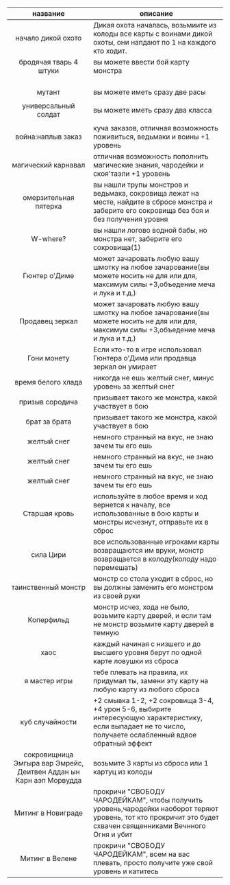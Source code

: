 |название|описание|
|:---:|---|
|начало дикой охото|Дикая охота началась, возьмиите из колоды все карты с воинами дикой охоты, они напдают по 1 на каждого кто ходит.|
|бродячая тварь 4 штуки|вы можете ввести бой карту монстра|
|||
|||
|||
|||
|мутант|вы можете иметь сразу две расы|
|||
|универсальный солдат|вы можете иметь сразу два класса|
|||
|война:наплыв заказ|куча заказов, отличная возможность поживиться, ведьмаки и воины +1 уровень|
|магический карнавал|отличная возможность пополнить магические знания, чародейки и скоя'таэли +1 уровень|
|омерзительная пятерка|вы нашли трупы монстров и ведьмака, сокровища лежат на месте, найдите в сбросе монстра и заберите его сокровища без боя и без получения уровня|
|W-where?|вы нашли логово водной бабы, но монстра нет, заберите его сокровища(1)|
|Гюнтер о'Диме|может зачаровать любую вашу шмотку на любое зачарование(вы можете носить не для или для, максимум силы +3,объедение меча и лука и т.д.)|
|Продавец зеркал|может зачаровать любую вашу шмотку на любое зачарование(вы можете носить не для или для, максимум силы +3,объедение меча и лука и т.д.)|
|Гони монету|Если кто-то в игре использовал Гюнтера о'Дима или продавца зеркал он умирает|
|время белого хлада|никогда не ешь желтый снег, минус уровень за желтый снег|
|призыв сородича| призывает такого же монстра, какой участвует в бою|
|брат за брата|призывает такого же монстра, какой участвует в бою|
|желтый снег|немного странный на вкус, не знаю зачем ты его ешь|
|желтый снег|немного странный на вкус, не знаю зачем ты его ешь|
|желтый снег|немного странный на вкус, не знаю зачем ты его ешь|
|Старшая кровь|используйте в любое время и ход вернется к началу, все использованные в бою карты и монстры исчезнут, отправьте их в сброс|
|сила Цири|все использованные игроками карты возвращаются им вруки, монстр возвращается в колоду(колоду надо перемешать)|
|таинственный монстр|монстр со стола уходит в сброс, но вы должны заменить его монстром из своей руки|
|Коперфильд|монстр исчез, хода не было, возьмите карту дверей, и если там не монстр возьмите карту дверей в темную|
|хаос|каждый начиная с низшего и до высшего уровня берут по одной карте ловушки из сброса|
|я мастер игры|тебе плевать на правила, их придумал ты, замени эту карту на любую карту из любого сброса|
|куб случайности| +2 смывка 1-2, +2 сокровища 3-4, +4 урон 5-6, выбирите интересующую характеристику, если выпадает не то число, получаете ослабленный вдвое обратный эффект|
|сокровищница Эмгыра вар Эмрейс, Деитвен Аддан ын Карн аэп Морвудда|возьмите 3 карты из сброса или 1 картуц из колоды|
|Митинг в Новиграде|прокричи "СВОБОДУ ЧАРОДЕЙКАМ", чтобы получить уровень,чародейки наоборот теряют уровень, тот кто прокричит это будет схвачен священниками Вечнного Огня и убит|
|Митинг в Велене|прокричи "СВОБОДУ ЧАРОДЕЙКАМ", всем на вас плевать, просто получите уже свой уровень и катитесь|
